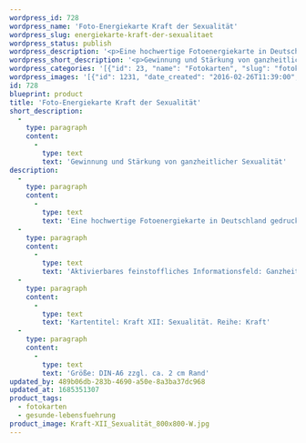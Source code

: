 ```yaml
---
wordpress_id: 728
wordpress_name: 'Foto-Energiekarte Kraft der Sexualität'
wordpress_slug: energiekarte-kraft-der-sexualitaet
wordpress_status: publish
wordpress_description: '<p>Eine hochwertige Fotoenergiekarte in Deutschland gedruckt und in Handarbeit laminiert.  Sie ist in Postkartengröße (DIN-A6) gut zu transportieren und kann auch auf den Körper aufgelegt werden.</p><p>Aktivierbares feinstoffliches Informationsfeld: Ganzheitliche Sexualität als eine der menschlichen Grundenergien: Aktivierung und Entwicklung individuell stimmiger Sexualität. Sexualität als ganzheitliche Energie des Menschen verstanden, die auf unterschiedlchen Ebenen Ausdruck finden kann. Sie ist, in unserem Verständnis, in ihrem Ursprung immer fruchtbringend und konstruktiv für alle Beteiligten ausgelegt. In einer Sexualität, die als konstruktiv im ganzheitlichen Sinne gesehen wird, liegt eine Basisenergie, die Einsicht in Lebendigkeitsprozesse ermöglicht.</p><p>Kartentitel: Kraft XII: Sexualität. Reihe: Kraft</p><p>Größe: DIN-A6 zzgl. ca. 2 cm Rand<br />Andere Formate sind individuell für Sie innerhalb weniger Tage herstellbar. Bitte kontaktieren Sie uns hierfür unter <a href="mailto:info@elvedenverlag.de">info@elvedenverlag.de</a>.</p><p><a href="https://my.feenbaum.de/anwendung-energiebilder-foto-laminiert/">Anwendungshinweise</a>      <a href="https://my.feenbaum.de/produktinformationen-fotokarten/">Produktinformationen</a></p>'
wordpress_short_description: '<p>Gewinnung und Stärkung von ganzheitlicher Sexualität</p>'
wordpress_categories: '[{"id": 23, "name": "Fotokarten", "slug": "fotokarten"}, {"id": 38, "name": "Gesunde Lebensf\u00fchrung", "slug": "gesunde-lebensfuehrung"}]'
wordpress_images: '[{"id": 1231, "date_created": "2016-02-26T11:39:00", "date_created_gmt": "2016-02-26T09:39:00", "date_modified": "2016-02-26T11:39:00", "date_modified_gmt": "2016-02-26T09:39:00", "src": "https://my.feenbaum.de/wp-content/uploads/2016/02/Kraft-XII_Sexualit\u00e4t_800x800-W.jpg", "name": "Kraft-XII_Sexualit\u00e4t_800x800-W", "alt": ""}]'
id: 728
blueprint: product
title: 'Foto-Energiekarte Kraft der Sexualität'
short_description:
  -
    type: paragraph
    content:
      -
        type: text
        text: 'Gewinnung und Stärkung von ganzheitlicher Sexualität'
description:
  -
    type: paragraph
    content:
      -
        type: text
        text: 'Eine hochwertige Fotoenergiekarte in Deutschland gedruckt und in Handarbeit laminiert.  Sie ist in Postkartengröße (DIN-A6) gut zu transportieren und kann auch auf den Körper aufgelegt werden.'
  -
    type: paragraph
    content:
      -
        type: text
        text: 'Aktivierbares feinstoffliches Informationsfeld: Ganzheitliche Sexualität als eine der menschlichen Grundenergien: Aktivierung und Entwicklung individuell stimmiger Sexualität. Sexualität als ganzheitliche Energie des Menschen verstanden, die auf unterschiedlchen Ebenen Ausdruck finden kann. Sie ist, in unserem Verständnis, in ihrem Ursprung immer fruchtbringend und konstruktiv für alle Beteiligten ausgelegt. In einer Sexualität, die als konstruktiv im ganzheitlichen Sinne gesehen wird, liegt eine Basisenergie, die Einsicht in Lebendigkeitsprozesse ermöglicht.'
  -
    type: paragraph
    content:
      -
        type: text
        text: 'Kartentitel: Kraft XII: Sexualität. Reihe: Kraft'
  -
    type: paragraph
    content:
      -
        type: text
        text: 'Größe: DIN-A6 zzgl. ca. 2 cm Rand'
updated_by: 489b06db-283b-4690-a50e-8a3ba37dc968
updated_at: 1685351307
product_tags:
  - fotokarten
  - gesunde-lebensfuehrung
product_image: Kraft-XII_Sexualität_800x800-W.jpg
---
```

